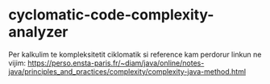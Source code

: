 # cyclomatic-code-complexity-analyzer

 Per kalkulim te kompleksitetit ciklomatik si reference kam perdorur linkun ne vijim:
 https://perso.ensta-paris.fr/~diam/java/online/notes-java/principles_and_practices/complexity/complexity-java-method.html
